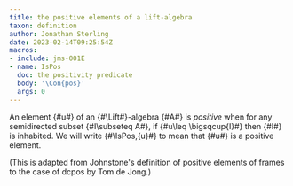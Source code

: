 ```yaml
---
title: the positive elements of a lift-algebra
taxon: definition
author: Jonathan Sterling
date: 2023-02-14T09:25:54Z
macros:
- include: jms-001E
- name: IsPos
  doc: the positivity predicate
  body: '\Con{pos}'
  args: 0
---
```


An element {#u#} of an {#\Lift#}-algebra {#A#} is *positive* when for any semidirected subset {#I\subseteq A#}, if {#u\leq \bigsqcup{I}#} then {#I#} is inhabited. We will write {#\IsPos\,{u}#} to mean that {#u#} is a positive element.

(This is adapted from Johnstone's definition of positive elements of frames to the case of dcpos by Tom de Jong.)
